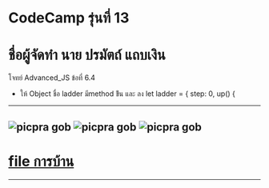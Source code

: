 # CodeCamp รุ่นที่ 13

# **ชื่อผู้จัดทำ นาย ปรมัตถ์ แถบเงิน**

โจทย์ Advanced_JS ข้อที่ 6.4
- ให้ Object ชื่อ ladder มีmethod ข้ึน และ ลง
let ladder = {
  step: 0,
  up() {

---
![picpra gob](pic6.4.1.png)
![picpra gob](pic6.4.2.png)
![picpra gob](pic6.4.3.png)
---
# [file การบ้าน](advancedJS64.js)
---